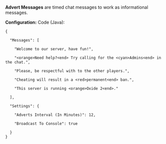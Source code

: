**Advert Messages** are timed chat messages to work as informational messages.

**Configuration:**
Code (Java):
````
{

  "Messages": [

    "Welcome to our server, have fun!",

    "<orange>Need help?<end> Try calling for the <cyan>Admins<end> in the chat.",

    "Please, be respectful with to the other players.",

    "Cheating will result in a <red>permanent<end> ban.",

    "This server is running <orange>Oxide 2<end>."

  ],

  "Settings": {

    "Adverts Interval (In Minutes)": 12,

    "Broadcast To Console": true

  }
}
````
